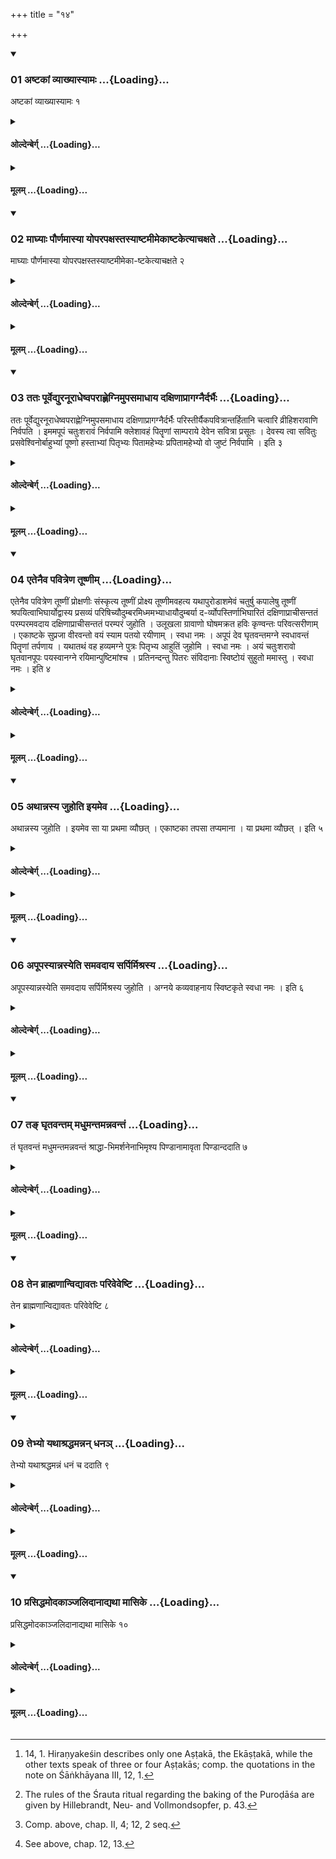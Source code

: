 +++
title = "१४"

+++

<div class="js_include" includetitle="true" newlevelforh1="3" unfilled url="/vedAH_yajuH/taittirIyam/sUtram/hiraNyakeshI/gRhyam/vishvAsa-prastutiH/2/14/01_aShTakAM_vyAkhyAsyAmaH.md">
<details open><summary><h3>01 अष्टकां व्याख्यास्यामः ...{Loading}...</h3></summary>

अष्टकां व्याख्यास्यामः १
</details>
</div>
<div class="js_include collapsed" newlevelforh1="4" title="ओल्देन्बेर्ग्" unfilled url="/vedAH_yajuH/taittirIyam/sUtram/hiraNyakeshI/gRhyam/oldenberg/2/14/01_aShTakAM_vyAkhyAsyAmaH.md">
<details><summary><h4>ओल्देन्बेर्ग् ...{Loading}...</h4></summary>

1. [^1]  We shall explain (the festival of) the Aṣṭakā.


[^1]:  14, 1. Hiraṇyakeśin describes only one Aṣṭakā, the Ekāṣṭakā, while the other texts speak of three or four Aṣṭakās; comp. the quotations in the note on Śāṅkhāyana III, 12, 1.

</details>
</div>
<div class="js_include collapsed" newlevelforh1="4" title="मूलम्" unfilled url="/vedAH_yajuH/taittirIyam/sUtram/hiraNyakeshI/gRhyam/mUlam/2/14/01_aShTakAM_vyAkhyAsyAmaH.md">
<details><summary><h4>मूलम् ...{Loading}...</h4></summary>

अष्टकां व्याख्यास्यामः १
</details>
</div>
<div class="js_include" includetitle="true" newlevelforh1="3" unfilled url="/vedAH_yajuH/taittirIyam/sUtram/hiraNyakeshI/gRhyam/vishvAsa-prastutiH/2/14/02_mAghyAH_paurNamAsyA_yoparap.md">
<details open><summary><h3>02 माघ्याः पौर्णमास्या योपरपक्षस्तस्याष्टमीमेकाष्टकेत्याचक्षते ...{Loading}...</h3></summary>

माघ्याः पौर्णमास्या योपरपक्षस्तस्याष्टमीमेका-ष्टकेत्याचक्षते २
</details>
</div>
<div class="js_include collapsed" newlevelforh1="4" title="ओल्देन्बेर्ग्" unfilled url="/vedAH_yajuH/taittirIyam/sUtram/hiraNyakeshI/gRhyam/oldenberg/2/14/02_mAghyAH_paurNamAsyA_yoparap.md">
<details><summary><h4>ओल्देन्बेर्ग् ...{Loading}...</h4></summary>

2. The eighth day of the dark fortnight that follows after the full moon of Māgha, is called Ekāsnṭakā.

</details>
</div>
<div class="js_include collapsed" newlevelforh1="4" title="मूलम्" unfilled url="/vedAH_yajuH/taittirIyam/sUtram/hiraNyakeshI/gRhyam/mUlam/2/14/02_mAghyAH_paurNamAsyA_yoparap.md">
<details><summary><h4>मूलम् ...{Loading}...</h4></summary>

माघ्याः पौर्णमास्या योपरपक्षस्तस्याष्टमीमेका-ष्टकेत्याचक्षते २
</details>
</div>
<div class="js_include" includetitle="true" newlevelforh1="3" unfilled url="/vedAH_yajuH/taittirIyam/sUtram/hiraNyakeshI/gRhyam/vishvAsa-prastutiH/2/14/03_tataH_pUrvedyuranUrAdheShva.md">
<details open><summary><h3>03 ततः पूर्वेद्युरनूराधेष्वपराह्णेग्निमुपसमाधाय दक्षिणाप्रागग्नैर्दर्भैः ...{Loading}...</h3></summary>

ततः पूर्वेद्युरनूराधेष्वपराह्णेग्निमुपसमाधाय दक्षिणाप्रागग्नैर्दर्भैः परिस्तीर्यैकपवित्रान्तर्हितानि चत्वारि व्रीहिशरावाणि निर्वपति । इममपूपं चतुःशरावं निर्वपामि क्लेशावहं पितॄणां साम्पराये देवेन सवित्रा प्रसूतः । देवस्य त्वा सवितुः प्रसवेश्विनोर्बाहुभ्यां पूष्णो हस्ताभ्यां पितृभ्यः पितामहेभ्यः प्रपितामहेभ्यो वो जुष्टं निर्वपामि । इति ३
</details>
</div>
<div class="js_include collapsed" newlevelforh1="4" title="ओल्देन्बेर्ग्" unfilled url="/vedAH_yajuH/taittirIyam/sUtram/hiraNyakeshI/gRhyam/oldenberg/2/14/03_tataH_pUrvedyuranUrAdheShva.md">
<details><summary><h4>ओल्देन्बेर्ग् ...{Loading}...</h4></summary>

3. On the day before that Aṣṭakā, under (the Nakṣatra) Anūrādhās, in the afternoon he puts wood on the fire, strews southward-pointed and eastward-pointed Darbha grass around it, and turns rice out of four shallow cups over which he has laid one purifier, with (the Mantra), 'I turn out, impelled by the god Savitṛ, this cake prepared from four cups (of rice), which may drive away all suffering from the Fathers in the other world. On the impulse of the god Savitṛ, with the arms of the two Aśvins, with Pūṣan's hands I turn thee out, agreeable to the fathers, the grandfathers, the great-grandfathers.'

</details>
</div>
<div class="js_include collapsed" newlevelforh1="4" title="मूलम्" unfilled url="/vedAH_yajuH/taittirIyam/sUtram/hiraNyakeshI/gRhyam/mUlam/2/14/03_tataH_pUrvedyuranUrAdheShva.md">
<details><summary><h4>मूलम् ...{Loading}...</h4></summary>

ततः पूर्वेद्युरनूराधेष्वपराह्णेग्निमुपसमाधाय दक्षिणाप्रागग्नैर्दर्भैः परिस्तीर्यैकपवित्रान्तर्हितानि चत्वारि व्रीहिशरावाणि निर्वपति । इममपूपं चतुःशरावं निर्वपामि क्लेशावहं पितॄणां साम्पराये देवेन सवित्रा प्रसूतः । देवस्य त्वा सवितुः प्रसवेश्विनोर्बाहुभ्यां पूष्णो हस्ताभ्यां पितृभ्यः पितामहेभ्यः प्रपितामहेभ्यो वो जुष्टं निर्वपामि । इति ३
</details>
</div>
<div class="js_include" includetitle="true" newlevelforh1="3" unfilled url="/vedAH_yajuH/taittirIyam/sUtram/hiraNyakeshI/gRhyam/vishvAsa-prastutiH/2/14/04_etenaiva_pavitreNa_tUShNIm.md">
<details open><summary><h3>04 एतेनैव पवित्रेण तूष्णीम् ...{Loading}...</h3></summary>

एतेनैव पवित्रेण तूष्णीं प्रोक्षणीः संस्कृत्य तूष्णीं प्रोक्ष्य तूष्णीमवहत्य यथापुरोडाशमेवं चतुर्षु कपालेषु तूष्णीं श्रपयित्वाभिघार्योद्वास्य प्रसव्यं परिषिच्यौदुम्बरमिध्ममभ्याधायौदुम्बर्या द-र्व्योपस्तिर्णाभिघारितं दक्षिणाप्राचीसन्ततं परम्परमवदाय दक्षिणाप्राचीसन्ततं परम्परं जुहोति । उलूखला ग्रावाणो घोषमक्रत हविः कृण्वन्तः परिवत्सरीणाम् । एकाष्टके सुप्रजा वीरवन्तो वयं स्याम पतयो रयीणाम् । स्वधा नमः । अपूपं देव घृतवन्तमग्ने स्वधावन्तं पितॄणां तर्पणाय । यथातथं वह हव्यमग्ने पुत्रः पितृभ्य आहुतिं जुहोमि । स्वधा नमः । अयं चतुःशरावो घृतवानपूपः पयस्वानग्ने रयिमान्पुष्टिमांश्च । प्रतिनन्दन्तु पितरः संविदानाः स्विष्टोयं सुहुतो ममास्तु । स्वधा नमः । इति ४
</details>
</div>
<div class="js_include collapsed" newlevelforh1="4" title="ओल्देन्बेर्ग्" unfilled url="/vedAH_yajuH/taittirIyam/sUtram/hiraNyakeshI/gRhyam/oldenberg/2/14/04_etenaiva_pavitreNa_tUShNIm.md">
<details><summary><h4>ओल्देन्बेर्ग् ...{Loading}...</h4></summary>

4. [^2]  With the same purifier he silently strains the Prokṣaṇī water; he silently sprinkles (with that water the rice and the vessels), silently husks (the rice), silently bakes it in four dishes like a Puroḍāśa, sprinkles (Ājya) on it, takes it from the fire, sprinkles (water) round (the fire) from right to left, and puts a piece of Udumbara wood on (the fire). With the (spoon called) Darvi which is made of Udumbara wood, he cuts off in one continual line which is directed towards south-east, (the Avadāna portions) one after the other, spreading under and sprinkling over them (Ājya), and sacrifices them, one after the other, in one continual line which is directed towards south-east, with (the Mantras), 'The mortars, the pressing-stones have made their noise, preparing the annual offering. Ekāṣṭakā! May we be rich in offspring, in valiant sons, the lords of wealth. Svadhā! Adoration!


[^2]:  The rules of the Śrauta ritual regarding the baking of the Puroḍāśa are given by Hillebrandt, Neu- and Vollmondsopfer, p. 43.

'God Agni! The cake which is prepared with ghee and accompanied by (the word) svadhā, that the Fathers may satiate themselves - (this our) offering carry duly, Agni. I, the son, sacrifice an oblation to my fathers. Svadhā! Adoration!

'Here is a cake, Agni, prepared from four cups (of rice), with ghee, rich in milk, in wealth, in prosperity. May the Fathers gladly accept it all together; may it be well sacrificed and well offered by me. Svadhā! Adoration!'

</details>
</div>
<div class="js_include collapsed" newlevelforh1="4" title="मूलम्" unfilled url="/vedAH_yajuH/taittirIyam/sUtram/hiraNyakeshI/gRhyam/mUlam/2/14/04_etenaiva_pavitreNa_tUShNIm.md">
<details><summary><h4>मूलम् ...{Loading}...</h4></summary>

एतेनैव पवित्रेण तूष्णीं प्रोक्षणीः संस्कृत्य तूष्णीं प्रोक्ष्य तूष्णीमवहत्य यथापुरोडाशमेवं चतुर्षु कपालेषु तूष्णीं श्रपयित्वाभिघार्योद्वास्य प्रसव्यं परिषिच्यौदुम्बरमिध्ममभ्याधायौदुम्बर्या द-र्व्योपस्तिर्णाभिघारितं दक्षिणाप्राचीसन्ततं परम्परमवदाय दक्षिणाप्राचीसन्ततं परम्परं जुहोति । उलूखला ग्रावाणो घोषमक्रत हविः कृण्वन्तः परिवत्सरीणाम् । एकाष्टके सुप्रजा वीरवन्तो वयं स्याम पतयो रयीणाम् । स्वधा नमः । अपूपं देव घृतवन्तमग्ने स्वधावन्तं पितॄणां तर्पणाय । यथातथं वह हव्यमग्ने पुत्रः पितृभ्य आहुतिं जुहोमि । स्वधा नमः । अयं चतुःशरावो घृतवानपूपः पयस्वानग्ने रयिमान्पुष्टिमांश्च । प्रतिनन्दन्तु पितरः संविदानाः स्विष्टोयं सुहुतो ममास्तु । स्वधा नमः । इति ४
</details>
</div>
<div class="js_include" includetitle="true" newlevelforh1="3" unfilled url="/vedAH_yajuH/taittirIyam/sUtram/hiraNyakeshI/gRhyam/vishvAsa-prastutiH/2/14/05_athAnnasya_juhoti_iyameva.md">
<details open><summary><h3>05 अथान्नस्य जुहोति इयमेव ...{Loading}...</h3></summary>

अथान्नस्य जुहोति । इयमेव सा या प्रथमा व्यौछत् । एकाष्टका तपसा तप्यमाना । या प्रथमा व्यौछत् । इति ५
</details>
</div>
<div class="js_include collapsed" newlevelforh1="4" title="ओल्देन्बेर्ग्" unfilled url="/vedAH_yajuH/taittirIyam/sUtram/hiraNyakeshI/gRhyam/oldenberg/2/14/05_athAnnasya_juhoti_iyameva.md">
<details><summary><h4>ओल्देन्बेर्ग् ...{Loading}...</h4></summary>

5. Then he makes oblations of (other) food with (the verses), 'The one who shone forth as the first,' 'The Ekāṣṭakā, devoting herself to austerities,' 'She who shone forth as the first' (Taitt. Saṃhitā IV, 3, 11, I. 3. 5).

</details>
</div>
<div class="js_include collapsed" newlevelforh1="4" title="मूलम्" unfilled url="/vedAH_yajuH/taittirIyam/sUtram/hiraNyakeshI/gRhyam/mUlam/2/14/05_athAnnasya_juhoti_iyameva.md">
<details><summary><h4>मूलम् ...{Loading}...</h4></summary>

अथान्नस्य जुहोति । इयमेव सा या प्रथमा व्यौछत् । एकाष्टका तपसा तप्यमाना । या प्रथमा व्यौछत् । इति ५
</details>
</div>
<div class="js_include" includetitle="true" newlevelforh1="3" unfilled url="/vedAH_yajuH/taittirIyam/sUtram/hiraNyakeshI/gRhyam/vishvAsa-prastutiH/2/14/06_apUpasyAnnasyeti_samavadAya.md">
<details open><summary><h3>06 अपूपस्यान्नस्येति समवदाय सर्पिर्मिश्रस्य ...{Loading}...</h3></summary>

अपूपस्यान्नस्येति समवदाय सर्पिर्मिश्रस्य जुहोति । अग्नये कव्यवाहनाय स्विष्टकृते स्वधा नमः । इति ६
</details>
</div>
<div class="js_include collapsed" newlevelforh1="4" title="ओल्देन्बेर्ग्" unfilled url="/vedAH_yajuH/taittirIyam/sUtram/hiraNyakeshI/gRhyam/oldenberg/2/14/06_apUpasyAnnasyeti_samavadAya.md">
<details><summary><h4>ओल्देन्बेर्ग् ...{Loading}...</h4></summary>

6. Cutting off (the Avadānas destined for the Sviṣṭakṛt oblation) together from the cake and from the (other) food and mixing them with clarified butter, he makes an oblation thereof with (the formula), 'To Agni Kavyavāhana Sviṣṭakṛt svadhā! Adoration!'

</details>
</div>
<div class="js_include collapsed" newlevelforh1="4" title="मूलम्" unfilled url="/vedAH_yajuH/taittirIyam/sUtram/hiraNyakeshI/gRhyam/mUlam/2/14/06_apUpasyAnnasyeti_samavadAya.md">
<details><summary><h4>मूलम् ...{Loading}...</h4></summary>

अपूपस्यान्नस्येति समवदाय सर्पिर्मिश्रस्य जुहोति । अग्नये कव्यवाहनाय स्विष्टकृते स्वधा नमः । इति ६
</details>
</div>
<div class="js_include" includetitle="true" newlevelforh1="3" unfilled url="/vedAH_yajuH/taittirIyam/sUtram/hiraNyakeshI/gRhyam/vishvAsa-prastutiH/2/14/07_ta~N_ghRtavantam_madhumanta.md">
<details open><summary><h3>07 तङ् घृतवन्तम् मधुमन्तमन्नवन्तं ...{Loading}...</h3></summary>

तं घृतवन्तं मधुमन्तमन्नवन्तं श्राद्धा-भिमर्शनेनाभिमृश्य पिण्डानामावृता पिण्डान्ददाति ७
</details>
</div>
<div class="js_include collapsed" newlevelforh1="4" title="ओल्देन्बेर्ग्" unfilled url="/vedAH_yajuH/taittirIyam/sUtram/hiraNyakeshI/gRhyam/oldenberg/2/14/07_ta~N_ghRtavantam_madhumanta.md">
<details><summary><h4>ओल्देन्बेर्ग् ...{Loading}...</h4></summary>

7. [^3]  That (cake) with ghee and honey and with the food (mentioned in Sūtras 5. 6) he touches in the way prescribed for the Śrāddha ceremony and puts down lumps (of it) according to the ritual of the Piṇḍa offerings.


[^3]:  Comp. above, chap. II, 4; 12, 2 seq.

</details>
</div>
<div class="js_include collapsed" newlevelforh1="4" title="मूलम्" unfilled url="/vedAH_yajuH/taittirIyam/sUtram/hiraNyakeshI/gRhyam/mUlam/2/14/07_ta~N_ghRtavantam_madhumanta.md">
<details><summary><h4>मूलम् ...{Loading}...</h4></summary>

तं घृतवन्तं मधुमन्तमन्नवन्तं श्राद्धा-भिमर्शनेनाभिमृश्य पिण्डानामावृता पिण्डान्ददाति ७
</details>
</div>
<div class="js_include" includetitle="true" newlevelforh1="3" unfilled url="/vedAH_yajuH/taittirIyam/sUtram/hiraNyakeshI/gRhyam/vishvAsa-prastutiH/2/14/08_tena_brAhmaNAnvidyAvataH_pa.md">
<details open><summary><h3>08 तेन ब्राह्मणान्विद्यावतः परिवेवेष्टि ...{Loading}...</h3></summary>

तेन ब्राह्मणान्विद्यावतः परिवेवेष्टि ८
</details>
</div>
<div class="js_include collapsed" newlevelforh1="4" title="ओल्देन्बेर्ग्" unfilled url="/vedAH_yajuH/taittirIyam/sUtram/hiraNyakeshI/gRhyam/oldenberg/2/14/08_tena_brAhmaNAnvidyAvataH_pa.md">
<details><summary><h4>ओल्देन्बेर्ग् ...{Loading}...</h4></summary>

8. (The remains of) that (cake, &c.) he serves to learned Brāhmaṇas.

</details>
</div>
<div class="js_include collapsed" newlevelforh1="4" title="मूलम्" unfilled url="/vedAH_yajuH/taittirIyam/sUtram/hiraNyakeshI/gRhyam/mUlam/2/14/08_tena_brAhmaNAnvidyAvataH_pa.md">
<details><summary><h4>मूलम् ...{Loading}...</h4></summary>

तेन ब्राह्मणान्विद्यावतः परिवेवेष्टि ८
</details>
</div>
<div class="js_include" includetitle="true" newlevelforh1="3" unfilled url="/vedAH_yajuH/taittirIyam/sUtram/hiraNyakeshI/gRhyam/vishvAsa-prastutiH/2/14/09_tebhyo_yathAshraddhamannan_.md">
<details open><summary><h3>09 तेभ्यो यथाश्रद्धमन्नन् धनञ् ...{Loading}...</h3></summary>

तेभ्यो यथाश्रद्धमन्नं धनं च ददाति ९
</details>
</div>
<div class="js_include collapsed" newlevelforh1="4" title="ओल्देन्बेर्ग्" unfilled url="/vedAH_yajuH/taittirIyam/sUtram/hiraNyakeshI/gRhyam/oldenberg/2/14/09_tebhyo_yathAshraddhamannan_.md">
<details><summary><h4>ओल्देन्बेर्ग् ...{Loading}...</h4></summary>

9. He gives them food and presents as at the Śrāddha ceremony.

</details>
</div>
<div class="js_include collapsed" newlevelforh1="4" title="मूलम्" unfilled url="/vedAH_yajuH/taittirIyam/sUtram/hiraNyakeshI/gRhyam/mUlam/2/14/09_tebhyo_yathAshraddhamannan_.md">
<details><summary><h4>मूलम् ...{Loading}...</h4></summary>

तेभ्यो यथाश्रद्धमन्नं धनं च ददाति ९
</details>
</div>
<div class="js_include" includetitle="true" newlevelforh1="3" unfilled url="/vedAH_yajuH/taittirIyam/sUtram/hiraNyakeshI/gRhyam/vishvAsa-prastutiH/2/14/10_prasiddhamodakAnjalidAnAdya.md">
<details open><summary><h3>10 प्रसिद्धमोदकाञ्जलिदानाद्यथा मासिके ...{Loading}...</h3></summary>

प्रसिद्धमोदकाञ्जलिदानाद्यथा मासिके १०
</details>
</div>
<div class="js_include collapsed" newlevelforh1="4" title="ओल्देन्बेर्ग्" unfilled url="/vedAH_yajuH/taittirIyam/sUtram/hiraNyakeshI/gRhyam/oldenberg/2/14/10_prasiddhamodakAnjalidAnAdya.md">
<details><summary><h4>ओल्देन्बेर्ग् ...{Loading}...</h4></summary>

10. [^4]  The known (rites) down to the pouring out of the handfuls of water (are performed here) as at the monthly (Śrāddha).


[^4]:  See above, chap. 12, 13.

</details>
</div>
<div class="js_include collapsed" newlevelforh1="4" title="मूलम्" unfilled url="/vedAH_yajuH/taittirIyam/sUtram/hiraNyakeshI/gRhyam/mUlam/2/14/10_prasiddhamodakAnjalidAnAdya.md">
<details><summary><h4>मूलम् ...{Loading}...</h4></summary>

प्रसिद्धमोदकाञ्जलिदानाद्यथा मासिके १०
</details>
</div>
